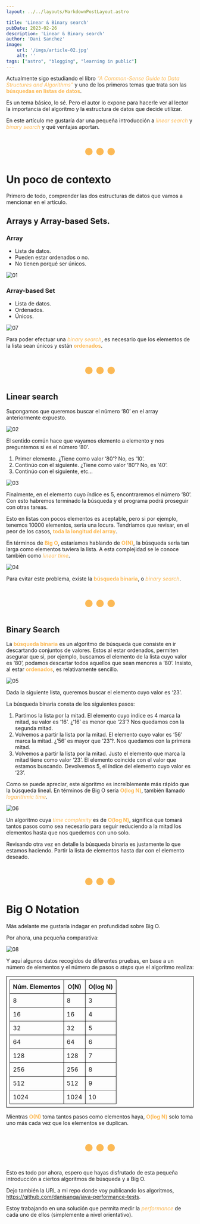 ```yaml
---
layout: ../../layouts/MarkdownPostLayout.astro

title: 'Linear & Binary search'
pubDate: 2023-02-26
description: 'Linear & Binary search'
author: 'Dani Sanchez'
image:
    url: '/imgs/article-02.jpg' 
    alt: ''
tags: ["astro", "blogging", "learning in public"]
---
```


Actualmente sigo estudiando el libro <i class="italic">“A Common-Sense Guide to Data Structures and Algorithms”</i> y uno de los primeros temas que trata son las <b>búsquedas en listas de datos</b>.

Es un tema básico, lo sé. Pero el autor lo expone para hacerle ver al lector la importancia del algoritmo y la estructura de datos que decide utilizar.

En este artículo me gustaría dar una pequeña introducción a <i class="italic">linear search</i> y <i class="italic">binary search</i> y qué ventajas aportan.

<div class="little-separator-main-dps">
    <hr />
    <hr />
    <hr />
</div>

# Un poco de contexto
Primero de todo, comprender las dos estructuras de datos que vamos a mencionar en el artículo.

## Arrays y Array-based Sets.
### Array
- Lista de datos.
- Pueden estar ordenados o no.
- No tienen porqué ser únicos.

<img src="/imgs/article-02/01.png" alt="01" />

### Array-based Set
- Lista de datos.
- Ordenados.
- Únicos.

<img src="/imgs/article-02/07.png" alt="07" />

Para poder efectuar una <i class="italic">binary search</i>, es necesario que los elementos de la lista sean únicos y están <b>ordenados</b>.

<div class="little-separator-main-dps">
    <hr />
    <hr />
    <hr />
</div>

## Linear search

Supongamos que queremos buscar el número ‘80’ en el array anteriormente expuesto.

<img src="/imgs/article-02/02.png" alt="02" />

El sentido común hace que vayamos elemento a elemento y nos preguntemos si es el número ‘80’.

1. Primer elemento. ¿Tiene como valor ‘80’? No, es ‘10’. 
2. Continúo con el siguiente. ¿Tiene como valor ‘80’? No, es ‘40’. 
3. Continúo con el siguiente, etc…

<img src="/imgs/article-02/03.png" alt="03" />

Finalmente, en el elemento cuyo índice es 5, encontraremos el número ‘80’. Con esto habremos terminado la búsqueda y el programa podrá proseguir con otras tareas.

Esto en listas con pocos elementos es aceptable, pero si por ejemplo, tenemos 10000 elementos, sería una locura. Tendríamos que revisar, en el peor de los casos, <b>toda la longitud del array</b>.

En términos de <b>Big O</b>, estaríamos hablando de <b>O(N)</b>, la búsqueda sería tan larga como elementos tuviera la lista. A esta complejidad se le conoce también como <i class="italic">linear time</i>.

<img src="/imgs/article-02/04.png" alt="04" />

Para evitar este problema, existe la <b>búsqueda binaria</b>, o <i class="italic">binary search</i>.

<div class="little-separator-main-dps">
    <hr />
    <hr />
    <hr />
</div>

## Binary Search

La <b>búsqueda binaria</b> es un algoritmo de búsqueda que consiste en ir descartando conjuntos de valores. Estos al estar ordenados, permiten asegurar que si, por ejemplo, buscamos el elemento de la lista cuyo valor es ‘80’, podamos descartar todos aquellos que sean menores a ‘80’. Insisto, al estar <b>ordenados</b>, es relativamente sencillo.

<img src="/imgs/article-02/05.png" alt="05" />

Dada la siguiente lista, queremos buscar el elemento cuyo valor es ‘23’.

La búsqueda binaria consta de los siguientes pasos:

1. Partimos la lista por la mitad. El elemento cuyo índice es 4 marca la mitad, su valor es ‘16’. ¿‘16’ es menor que ‘23’? Nos quedamos con la segunda mitad.
2. Volvemos a partir la lista por la mitad. El elemento cuyo valor es ‘56’ marca la mitad. ¿’56’ es mayor que ‘23’?. Nos quedamos con la primera mitad.
3. Volvemos a partir la lista por la mitad. Justo el elemento que marca la mitad tiene como valor ‘23’. El elemento coincide con el valor que estamos buscando. Devolvemos 5, el índice del elemento cuyo valor es ‘23’.

Como se puede apreciar, este algoritmo es increíblemente más rápido que la búsqueda lineal.
En términos de Big O sería <b>O(log N)</b>, también llamado <i class="italic">logarithmic time</i>.

<img src="/imgs/article-02/06.png" alt="06" />

Un algoritmo cuya <i class="italic">time complexity</i> es de <b>O(log N)</b>, significa que tomará tantos pasos como sea necesario para seguir reduciendo a la mitad los elementos hasta que nos quedemos con uno solo.

Revisando otra vez en detalle la búsqueda binaria es justamente lo que estamos haciendo. Partir la lista de elementos hasta dar con el elemento deseado.

<div class="little-separator-main-dps">
    <hr />
    <hr />
    <hr />
</div>

# Big O Notation

Más adelante me gustaría indagar en profundidad sobre Big O.

Por ahora, una pequeña comparativa:

<img src="/imgs/article-02/08.png" alt="08" />

Y aquí algunos datos recogidos de diferentes pruebas, en base a un número de elementos y el número de pasos o <i>steps</i> que el algoritmo realiza:

<table>
    <thead><tr><th>Núm. Elementos</th><th>O(N)</th><th>O(log N)</th></tr></thead
    ><tbody
        ><tr><td>8</td><td>8</td><td>3</td></tr><tr
            ><td>16</td><td>16</td><td>4</td></tr
        ><tr><td>32</td><td>32</td><td>5</td></tr><tr
            ><td>64</td><td>64</td><td>6</td></tr
        ><tr><td>128</td><td>128</td><td>7</td></tr><tr
            ><td>256</td><td>256</td><td>8</td></tr
        ><tr><td>512</td><td>512</td><td>9</td></tr><tr
            ><td>1024</td><td>1024</td><td>10</td></tr
        ></tbody>
</table>


Mientras <b>O(N)</b> toma tantos pasos como elementos haya, <b>O(log N)</b> solo toma uno más cada vez que los elementos se duplican.

<div class="little-separator-main-dps">
    <hr />
    <hr />
    <hr />
</div>

Esto es todo por ahora, espero que hayas disfrutado de esta pequeña introducción a ciertos algoritmos de búsqueda y a Big O.

Dejo también la URL a mi repo donde voy publicando los algoritmos, https://github.com/danisanga/java-performance-tests. 

Estoy trabajando en una solución que permita medir la <i class="italic">performance</i> de cada uno de ellos (simplemente a nivel orientativo).


<style>
    .little-separator-main-dps {
        margin: 3rem 0;
        display: flex;
        justify-content: center;
    }
    hr {
        border: none;
        background: #fcb955;
        width: 1.25rem;
        height: 1.25rem;
        border-radius: 50%;
        margin: 0 0.325rem;
    }
    .text-gradient {
        background-image: var(--accent-gradient);
        -webkit-background-clip: text;
        -webkit-text-fill-color: transparent;
        background-size: 400%;
        background-position: 0%;
    }
    b, .italic {
        color: #fcb955;
    }
    img {
        max-width: 100%;
        max-height: 100%;
    }
    table, th, td {
        border: 1px solid black;
        border-collapse: collapse;
        padding: 0.5rem;
    }
</style>